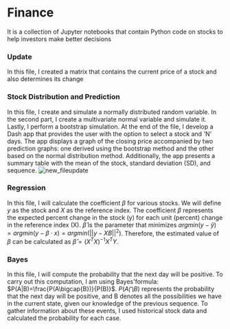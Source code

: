 # Finance 
It is a collection of Jupyter notebooks that contain Python code on stocks to help investors make better decisions
### Update   
In this file, I created a matrix that contains the current price of a stock and also determines its change
### Stock Distribution and Prediction
In this file, I create and simulate a normally distributed random variable. In the second part, I create a multivariate normal variable and simulate it. Lastly, I perform a bootstrap simulation. At the end of the file, I develop a Dash app that provides the user with the option to select a stock and 'N' days. The app displays a graph of the closing price accompanied by two prediction graphs: one derived using the bootstrap method and the other based on the normal distribution method. Additionally, the app presents a summary table with the mean of the stock, standard deviation (SD), and sequence.
![new_fileupdate](https://github.com/yonatanaizen/Finance/assets/114994667/14c916fb-b9d4-498b-ba45-09854c4789d4)


### Regression 
In this file, I will calculate the coefficient $\beta$ for various stocks. We will define $y$ as the stock and $X$ as the reference index. The coefficient $\beta$ represents the expected percent change in the stock (y) for each unit (percent) change in the reference index (X).
$\hat{\beta}$ is the parameter that minimizes $argmin(y-\hat{y}) = argmin(y-\beta \cdot x) = argmin(||y-XB||^2)$. Therefore, the estimated value of $\beta$ can be calculated as $\hat{\beta} = (X^TX)^{-1}X^TY$.
### Bayes 
In this file, I will compute the probability that the next day will be positive.
To carry out this computation, I am using Bayes'formula: $P(A|B)=\frac{P(A\bigcap{B})}{P(B)}$.
$P(A\bigcap{B})$ represents the probability that the next day will be positive,
and B denotes all the possibilities we have in the current state, given our knowledge of the previous sequence.
To gather information about these events, I used historical stock data and calculated the probability for each case.
